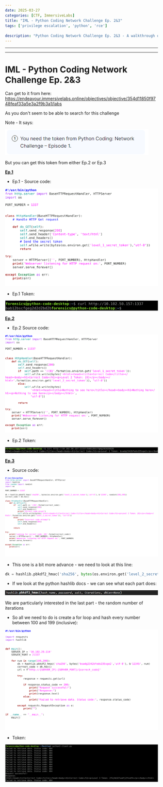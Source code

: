 ```yaml
---
date: 2025-03-27
categories: [CTF, ImmersiveLabs]
title: "IML - Python Coding Network Challenge Ep. 2&3"
tags: ['privilege escalation', 'python', 'rce']

description: "Python Coding Network Challenge Ep. 2&3 - A walkthrough of the challenge with enumeration, exploitation and privilege escalation steps."
---
```


---
---

# IML - Python Coding Network Challenge Ep. 2&3

Can get to it from here:
<https://endeavour.immersivelabs.online/objectives/objective/354d11850f9748feaf33a5e3a2f9b3a1/labs>

As you don't seem to be able to search for this challenge

Note - It says:

![image1](../resources/1aa68653663b477cb070851fcbed3ee0.png)

But you can get this token from either Ep.2 or Ep.3

**<u>Ep.1</u>**

- Ep.1 - Source code:

![image2](../resources/9012a33c55284418974ad135a52c4be8.png)
- Ep.1 Token:

![image3](../resources/67719270fffe4c7a8099440da03806c8.png)

**<u>Ep.2</u>**

- Ep.2 Source code:

![image4](../resources/295d699674a8411685d539392339e271.png)

- Ep.2 Token:

![image5](../resources/606ced034d6347739e566a173e247409.png)

**<u>Ep.3</u>**

- Source code:

![image6](../resources/b15bed0e83a2431d9a3760cbe8e223f7.png)
- This one is a bit more advance - we need to look at this line:

```python
dk = hashlib.pbkdf2_hmac('sha256', bytes(os.environ.get('level_2_secret_token'),'utf-8'), b'12345', randint(100,199))

```

- If we look at the python hashlib docs - we can see what each part does:

![image7](../resources/76a5ff50b4b74ff9b2878bc88fbdeaa3.png)

We are particularly interested in the last part - the random number of iterations

- So all we need to do is create a for loop and hash every number between 100 and 199 (inclusive):

![image8](../resources/15ecc4d88de341268069a1b59f7b0c85.png)

- Token:

![image9](../resources/2bec40c7cced456faa4fd58390367623.png)
